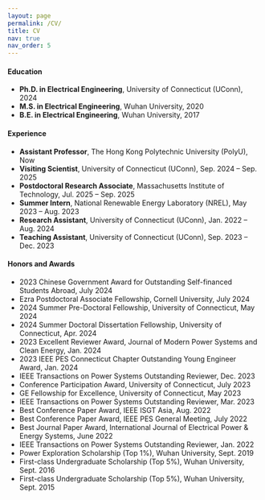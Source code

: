 ```yaml
---
layout: page
permalink: /CV/
title: CV
nav: true
nav_order: 5
---
```


<div class="cv">

  <!-- Education -->
  <section>
    <h4>Education</h4>
    <ul>
      <li><strong>Ph.D. in Electrical Engineering</strong>, University of Connecticut (UConn), 2024</li>
      <li><strong>M.S. in Electrical Engineering</strong>, Wuhan University, 2020</li>
      <li><strong>B.E. in Electrical Engineering</strong>, Wuhan University, 2017</li>
    </ul>
  </section>

  <!-- Experience -->
  <section>
    <h4>Experience</h4>
    <ul>
    <li><strong>Assistant Professor</strong>, The Hong Kong Polytechnic University (PolyU), Now</li>
    <li><strong>Visiting Scientist</strong>, University of Connecticut (UConn), Sep. 2024 – Sep. 2025</li>
    <li><strong>Postdoctoral Research Associate</strong>, Massachusetts Institute of Technology, Jul. 2025 – Sep. 2025</li>
    <li><strong>Summer Intern</strong>, National Renewable Energy Laboratory (NREL), May 2023 – Aug. 2023</li>
    <li><strong>Research Assistant</strong>, University of Connecticut (UConn), Jan. 2022 – Aug. 2024</li>
    <li><strong>Teaching Assistant</strong>, University of Connecticut (UConn), Sep. 2023 – Dec. 2023</li>
    </ul>
  </section>

  <!-- Honors and Awards -->
  <section>
    <h4>Honors and Awards</h4>
    <ul>
    <li>2023 Chinese Government Award for Outstanding Self-financed Students Abroad, July 2024</li>
    <li>Ezra Postdoctoral Associate Fellowship, Cornell University, July 2024</li>
    <li>2024 Summer Pre-Doctoral Fellowship, University of Connecticut, May 2024</li>
    <li>2024 Summer Doctoral Dissertation Fellowship, University of Connecticut, Apr. 2024</li>
    <li>2023 Excellent Reviewer Award, Journal of Modern Power Systems and Clean Energy, Jan. 2024</li>
    <li>2023 IEEE PES Connecticut Chapter Outstanding Young Engineer Award, Jan. 2024</li>
    <li>IEEE Transactions on Power Systems Outstanding Reviewer, Dec. 2023</li>
    <li>Conference Participation Award, University of Connecticut, July 2023</li>
    <li>GE Fellowship for Excellence, University of Connecticut, May 2023</li>
    <li>IEEE Transactions on Power Systems Outstanding Reviewer, Mar. 2023</li>
    <li>Best Conference Paper Award, IEEE ISGT Asia, Aug. 2022</li>
    <li>Best Conference Paper Award, IEEE PES General Meeting, July 2022</li>
    <li>Best Journal Paper Award, International Journal of Electrical Power & Energy Systems, June 2022</li>
    <li>IEEE Transactions on Power Systems Outstanding Reviewer, Jan. 2022</li>
    <li>Power Exploration Scholarship (Top 1%), Wuhan University, Sept. 2019</li>
    <li>First-class Undergraduate Scholarship (Top 5%), Wuhan University, Sept. 2016</li>
    <li>First-class Undergraduate Scholarship (Top 5%), Wuhan University, Sept. 2015</li>
    </ul>
  </section>

